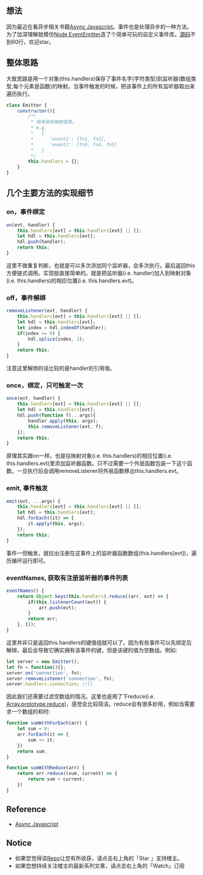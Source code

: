 ## 想法

因为最近在看异步相关书籍[Async Javascript](https://github.com/n0ruSh/the-art-of-reading/blob/master/javascript/Async%20Javascript/Async%20JavaScript.pdf)。事件也是处理异步的一种方法。为了加深理解就模仿[Node EventEmitter](https://nodejs.org/api/events.html)造了个简单可玩的自定义事件库。[源码](https://github.com/n0ruSh/the-art-of-reading/blob/master/javascript/Async%20Javascript/event.js)不到60行，欢迎star。

## 整体思路

大致思路是用一个对象(this.handlers)保存了事件名字(字符类型)到监听器(数组类型,每个元素是函数)的映射。当事件触发的时候，把该事件上的所有监听器取出来遍历执行。

```javascript
class Emitter {
    constructor(){
        /**
         * 用来保存映射信息。
         * e.g. 
         *   {
         *      'event1': [fn1, fn2],
         *      'event2': [fn3, fn4, fn5]
         *   }
         */
        this.handlers = {};
    }
}
```

## 几个主要方法的实现细节

### on，事件绑定

```javascript
on(evt, handler) {
    this.handlers[evt] = this.handlers[evt] || [];
    let hdl = this.handlers[evt];
    hdl.push(handler);
    return this;
}
```
这里不做重复判断，也就是可以多次添加同个监听器，会多次执行。最后返回this方便链式调用。实现挺直接简单的。就是把监听器(i.e. handler)加入到映射对象(i.e. this.handlers)的相应位置(i.e. this.handlers.evt)。

### off，事件解绑
```javascript
removeListener(evt, handler) {
    this.handlers[evt] = this.handlers[evt] || [];
    let hdl = this.handlers[evt];
    let index = hdl.indexOf(handler);
    if(index >= 0) {
        hdl.splice(index, 1);
    }
    return this;
}
```
注意这里解绑的话比较的是handler的引用值。

### once，绑定，只可触发一次

```javascript
once(evt, handler) {
    this.handlers[evt] = this.handlers[evt] || [];
    let hdl = this.handlers[evt];
    hdl.push(function f(...args){
        handler.apply(this, args);
        this.removeListener(evt, f);
    });
    return this;
}
```
原理其实跟on一样。也是往映射对象(i.e. this.handlers)的相应位置(i.e. this.handlers.evt)里添加监听器函数。只不过需要一个外层函数包装一下这个函数。一旦执行后会调用removeListener将外层函数移出this.handlers.evt。

### emit, 事件触发

```javascript
emit(evt, ...args) {
    this.handlers[evt] = this.handlers[evt] || [];
    let hdl = this.handlers[evt];
    hdl.forEach((it) => {
        it.apply(this, args);
    });
    return this;
}
```
事件一但触发，就拉出注册在这事件上的监听器函数数组(this.handlers[evt])，遍历循环运行即可。

### eventNames, 获取有注册监听器的事件列表

```javascript
eventNames() {
    return Object.keys(this.handlers).reduce((arr, evt) => {
        if(this.listenerCount(evt)) {
            arr.push(evt);
        }
        return arr;
    }, []);
}
```
这里并非只是返回this.handlers的键值组就可以了。因为有些事件可以先绑定后解绑，最后会导致它确实拥有该事件的键，但是该键的值为空数组。例如:

```javascript
let server = new Emitter();
let fn = function(){};
server.on('connection', fn);
server.removeListener('connection', fn);
server.handlers.connection; //[]
```
因此我们还需要过滤空数组的情况。这里也是用了下reduce(i.e. [Array.prototype.reduce](https://developer.mozilla.org/en-US/docs/Web/JavaScript/Reference/Global_Objects/Array/Reduce?v=example))，感觉会比较简洁。reduce会有很多妙用，例如当需要求一个数组的和时:

```javascript
function sumWithForEach(arr) {
    let sum = 0;
    arr.forEach(it => {
        sum += it;
    })
    return sum;
}

function sumWithReduce(arr) {
    return arr.reduce((sum, current) => {
        return sum + current;
    })
}
```

## Reference 

* [Async Javascript](https://github.com/n0ruSh/the-art-of-reading/blob/master/javascript/Async%20Javascript/Async%20JavaScript.pdf)


## Notice

* 如果您觉得该[Repo](https://github.com/n0ruSh/the-art-of-reading/)让您有所收获，请点击右上角的「Star 」支持楼主。
* 如果您想持续关注楼主的最新系列文章，请点击右上角的「Watch」订阅
